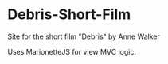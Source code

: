Debris-Short-Film
=================

Site for the short film "Debris" by Anne Walker

Uses MarionetteJS for view MVC logic.
